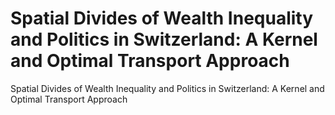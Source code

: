 # Spatial Divides of Wealth Inequality and Politics in Switzerland: A Kernel and Optimal Transport Approach
Spatial Divides of Wealth Inequality and Politics in Switzerland: A Kernel and Optimal Transport Approach

